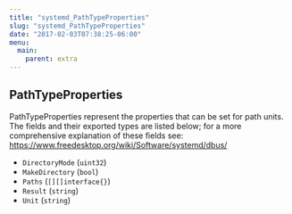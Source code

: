 ```yaml
---
title: "systemd_PathTypeProperties"
slug: "systemd_PathTypeProperties"
date: "2017-02-03T07:38:25-06:00"
menu:
  main:
    parent: extra
---
```

## PathTypeProperties

PathTypeProperties represent the properties that can be set for path units. The
fields and their exported types are listed below; for a more comprehensive
explanation of these fields see:
https://www.freedesktop.org/wiki/Software/systemd/dbus/


- `DirectoryMode` (`uint32`)
- `MakeDirectory` (`bool`)
- `Paths` (`[][]interface{}`)
- `Result` (`string`)
- `Unit` (`string`)

